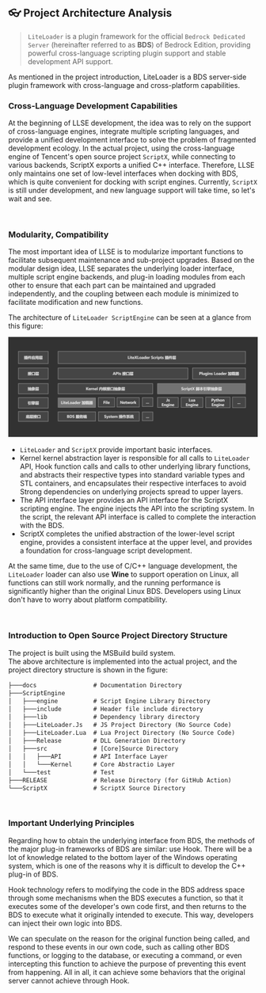 ## 👓 Project Architecture Analysis

> `LiteLoader` is a plugin framework for the official `Bedrock Dedicated Server` (hereinafter referred to as **BDS**) of Bedrock Edition, providing powerful cross-language scripting plugin support and stable development API support.

As mentioned in the project introduction, LiteLoader is a BDS server-side plugin framework with cross-language and cross-platform capabilities.

### Cross-Language Development Capabilities

At the beginning of LLSE development, the idea was to rely on the support of cross-language engines, integrate multiple scripting languages, and provide a unified development interface to solve the problem of fragmented development ecology.
In the actual project, using the cross-language engine of Tencent's open source project `ScriptX`, while connecting to various backends, ScriptX exports a unified C++ interface.
Therefore, LLSE only maintains one set of low-level interfaces when docking with BDS, which is quite convenient for docking with script engines.
Currently, `ScriptX` is still under development, and new language support will take time, so let's wait and see.

<br>

### Modularity, Compatibility

The most important idea of ​​LLSE is to modularize important functions to facilitate subsequent maintenance and sub-project upgrades. Based on the modular design idea, LLSE separates the underlying loader interface, multiple script engine backends, and plug-in loading modules from each other to ensure that each part can be maintained and upgraded independently, and the coupling between each module is minimized to facilitate modification and new functions.

The architecture of `LiteLoader ScriptEngine` can be seen at a glance from this figure:

![LLSE Architecture Diagram](Structure.png)

- `LiteLoader` and `ScriptX` provide important basic interfaces.
- Kernel kernel abstraction layer is responsible for all calls to `LiteLoader` API, Hook function calls and calls to other underlying library functions, and abstracts their respective types into standard variable types and STL containers, and encapsulates their respective interfaces to avoid Strong dependencies on underlying projects spread to upper layers.
- The API interface layer provides an API interface for the ScriptX scripting engine. The engine injects the API into the scripting system. In the script, the relevant API interface is called to complete the interaction with the BDS.
- ScriptX completes the unified abstraction of the lower-level script engine, provides a consistent interface at the upper level, and provides a foundation for cross-language script development.

At the same time, due to the use of C/C++ language development, the `LiteLoader` loader can also use **Wine** to support operation on Linux, all functions can still work normally, and the running performance is significantly higher than the original Linux BDS. Developers using Linux don't have to worry about platform compatibility.

<br>

### Introduction to Open Source Project Directory Structure

The project is built using the MSBuild build system.  
The above architecture is implemented into the actual project, and the project directory structure is shown in the figure: 

```
├───docs				# Documentation Directory
├───ScriptEngine
│   ├───engine			# Script Engine Library Directory
│   ├───include			# Header file include directory
│   ├───lib				# Dependency library directory
│   ├───LiteLoader.Js	# JS Project Directory (No Source Code)
│   ├───LiteLoader.Lua	# Lua Project Directory (No Source Code)
│   ├───Release			# DLL Generation Directory
│   ├───src				# [Core]Source Directory
│   │   ├───API			# API Interface Layer
│   │   └───Kernel		# Core Abstractio Layer
│   └───test			# Test
├───RELEASE				# Release Directory (for GitHub Action)
└───ScriptX				# ScriptX Source Directory
```

<br>

### Important Underlying Principles

Regarding how to obtain the underlying interface from BDS, the methods of the major plug-in frameworks of BDS are similar: use Hook. There will be a lot of knowledge related to the bottom layer of the Windows operating system, which is one of the reasons why it is difficult to develop the C++ plug-in of BDS.

Hook technology refers to modifying the code in the BDS address space through some mechanisms when the BDS executes a function, so that it executes some of the developer's own code first, and then returns to the BDS to execute what it originally intended to execute. This way, developers can inject their own logic into BDS.

We can speculate on the reason for the original function being called, and respond to these events in our own code, such as calling other BDS functions, or logging to the database, or executing a command, or even intercepting this function to achieve the purpose of preventing this event from happening. All in all, it can achieve some behaviors that the original server cannot achieve through Hook.

